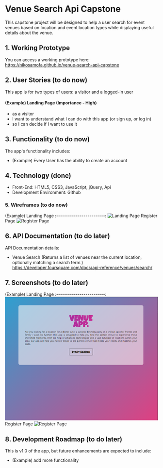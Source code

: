# Venue Search Api Capstone
This capstone project will be designed to help a user search for event venues based on location and event location types while displaying 
useful details about the venue. 

## 1. Working Prototype 
You can access a working prototype here: https://nikosamofa.github.io/venue-search-api-capstone


## 2. User Stories (to do now)
This app is for two types of users: a visitor and a logged-in user

#### (Example) Landing Page (Importance - High)
* as a visitor
* I want to understand what I can do with this app (or sign up, or log in)
* so I can decide if I want to use it

## 3. Functionality (to do now)
The app's functionality includes:
* (Example) Every User has the ability to create an account

## 4. Technology (done)
* Front-End: HTML5, CSS3, JavaScript, jQuery, Api
* Development Environment: Github

### 5. Wireframes (to do now)
(Example) Landing Page
:-------------------------:
![Landing Page](/github-images/wireframes/landing-page-wireframe.png)
Register Page
![Register Page](/github-images/wireframes/register-page-wireframe.png)

## 6. API Documentation (to do later)
API Documentation details:
* Venue Search (Returns a list of venues near the current location, optionally matching a search term.) https://developer.foursquare.com/docs/api-reference/venues/search/



## 7. Screenshots (to do later)
(Example) Landing Page
:-------------------------:
![Landing Page](/github-images/screenshots/landing-page-screenshot.png)
Register Page
![Register Page](/github-images/screenshots/register-page-screenshot.png)

## 8. Development Roadmap (to do later)
This is v1.0 of the app, but future enhancements are expected to include:
* (Example) add more functionality

